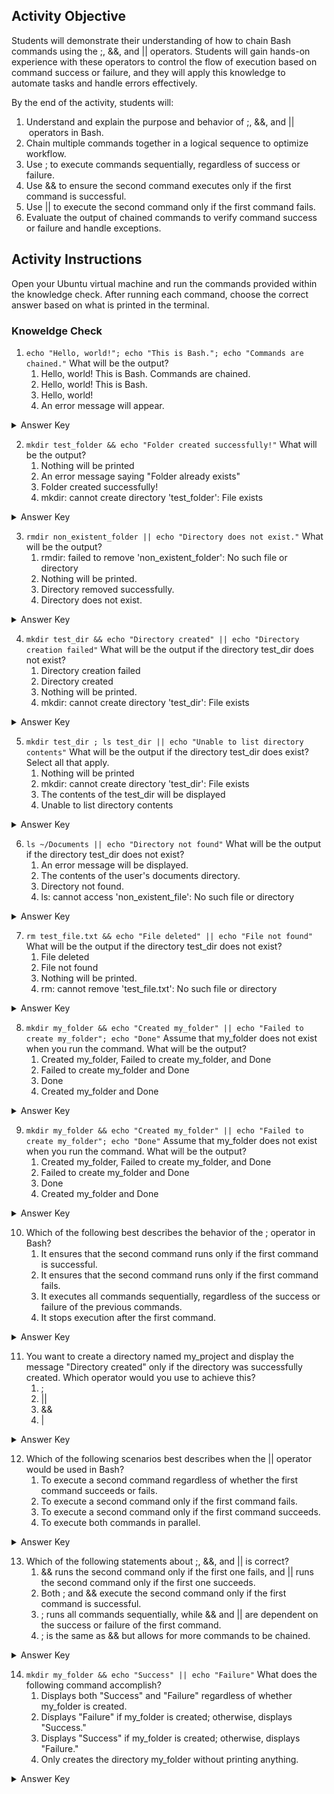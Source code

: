 ## Activity Objective

Students will demonstrate their understanding of how to chain Bash commands using the ;, &&, and || operators. Students will gain hands-on experience with these operators to control the flow of execution based on command success or failure, and they will apply this knowledge to automate tasks and handle errors effectively.

By the end of the activity, students will:

1. Understand and explain the purpose and behavior of ;, &&, and || operators in Bash.
2. Chain multiple commands together in a logical sequence to optimize workflow.
3. Use ; to execute commands sequentially, regardless of success or failure.
4. Use && to ensure the second command executes only if the first command is successful.
5. Use || to execute the second command only if the first command fails.
6. Evaluate the output of chained commands to verify command success or failure and handle exceptions.

## Activity Instructions

Open your Ubuntu virtual machine and run the commands provided within the knowledge check. After running each command, choose the correct answer based on what is printed in the terminal.

### Knoweldge Check
1. ```echo "Hello, world!"; echo "This is Bash."; echo "Commands are chained."```
What will be the output?
    1. Hello, world! This is Bash. Commands are chained.
    2. Hello, world! This is Bash.
    3. Hello, world!
    4. An error message will appear.
<details closed>
<summary>Answer Key</summary>
  Hello, world! This is Bash. Commands are chained.
</details>

2. ```mkdir test_folder && echo "Folder created successfully!"```
What will be the output?
    1. Nothing will be printed
    2. An error message saying "Folder already exists"
    3. Folder created successfully!
    4. mkdir: cannot create directory 'test_folder': File exists
<details closed>
<summary>Answer Key</summary>
  Folder created successfully!
</details>

3. ```rmdir non_existent_folder || echo "Directory does not exist."```
What will be the output?
    1. rmdir: failed to remove 'non_existent_folder': No such file or directory
    2. Nothing will be printed.
    3. Directory removed successfully.
    4. Directory does not exist.
<details closed>
<summary>Answer Key</summary>
  Directory does not exist.
</details>

4. ```mkdir test_dir && echo "Directory created" || echo "Directory creation failed"```
What will be the output if the directory test_dir does not exist?
    1. Directory creation failed
    2. Directory created
    3. Nothing will be printed.
    4. mkdir: cannot create directory 'test_dir': File exists
<details closed>
<summary>Answer Key</summary>
  Directory created
</details>

5. ```mkdir test_dir ; ls test_dir || echo "Unable to list directory contents"```
What will be the output if the directory test_dir does  exist? Select all that apply.
    1. Nothing will be printed
    2. mkdir: cannot create directory 'test_dir': File exists
    3. The contents of the test_dir will be displayed
    4. Unable to list directory contents
<details closed>
<summary>Answer Key</summary>
  mkdir: cannot create directory 'test_dir': File exists <br>
  The contents of the test_dir will be displayed
</details>

6. ```ls ~/Documents || echo "Directory not found"```
What will be the output if the directory test_dir does not exist?
    1. An error message will be displayed.
    2. The contents of the user's documents directory.
    3. Directory not found.
    4. ls: cannot access 'non_existent_file': No such file or directory
<details closed>
<summary>Answer Key</summary>
  The contents of the user's documents directory.
</details>

7. ```rm test_file.txt && echo "File deleted" || echo "File not found"```
What will be the output if the directory test_dir does not exist?
    1. File deleted
    2. File not found
    3. Nothing will be printed.
    4. rm: cannot remove 'test_file.txt': No such file or directory
<details closed>
<summary>Answer Key</summary>
  The contents of the user's documents directory.
</details>

8. ```mkdir my_folder && echo "Created my_folder" || echo "Failed to create my_folder"; echo "Done"```
Assume that my_folder does not exist when you run the command. What will be the output?
    1. Created my_folder, Failed to create my_folder, and  Done
    2. Failed to create my_folder and Done
    3. Done
    4. Created my_folder and Done 
<details closed>
<summary>Answer Key</summary>
Created my_folder and Done 
</details>

9. ```mkdir my_folder && echo "Created my_folder" || echo "Failed to create my_folder"; echo "Done"```
Assume that my_folder does not exist when you run the command. What will be the output?
    1. Created my_folder, Failed to create my_folder, and  Done
    2. Failed to create my_folder and Done
    3. Done
    4. Created my_folder and Done 
<details closed>
<summary>Answer Key</summary>
Created my_folder and Done 
</details>

10. Which of the following best describes the behavior of the ; operator in Bash?
    1. It ensures that the second command runs only if the first command is successful.
    2. It ensures that the second command runs only if the first command fails.
    3. It executes all commands sequentially, regardless of the success or failure of the previous commands.
    4. It stops execution after the first command.
<details closed>
<summary>Answer Key</summary>
It executes all commands sequentially, regardless of the success or failure of the previous commands.
</details>

11. You want to create a directory named my_project and display the message "Directory created" only if the directory was successfully created. Which operator would you use to achieve this?
    1. ;
    2. ||
    3. &&
    4. |
<details closed>
<summary>Answer Key</summary>
;
</details>

12. Which of the following scenarios best describes when the || operator would be used in Bash?
    1. To execute a second command regardless of whether the first command succeeds or fails.
    2. To execute a second command only if the first command fails.
    3. To execute a second command only if the first command succeeds.
    4. To execute both commands in parallel.
<details closed>
<summary>Answer Key</summary>
To execute a second command only if the first command fails.
</details>

13. Which of the following statements about ;, &&, and || is correct?
    1. && runs the second command only if the first one fails, and || runs the second command only if the first one succeeds.
    2. Both ; and && execute the second command only if the first command is successful.
    3. ; runs all commands sequentially, while && and || are dependent on the success or failure of the first command.
    4. ; is the same as && but allows for more commands to be chained.
<details closed>
<summary>Answer Key</summary>
; runs all commands sequentially, while && and || are dependent on the success or failure of the first command.
</details>

14. ```mkdir my_folder && echo "Success" || echo "Failure"```
What does the following command accomplish?
    1. Displays both "Success" and "Failure" regardless of whether my_folder is created.
    2. Displays "Failure" if my_folder is created; otherwise, displays "Success."
    3. Displays "Success" if my_folder is created; otherwise, displays "Failure."
    4. Only creates the directory my_folder without printing anything.
<details closed>
<summary>Answer Key</summary>
Displays "Success" if my_folder is created; otherwise, displays "Failure."
</details>
